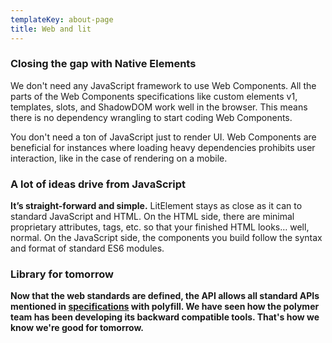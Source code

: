 ```yaml
---
templateKey: about-page
title: Web and lit
---
```

### Closing the gap with Native Elements

We don't need any JavaScript framework to use Web Components. All the parts of the Web Components specifications like custom elements v1, templates, slots, and ShadowDOM work well in the browser. This means there is no dependency wrangling to start coding Web Components.

You don't need a ton of JavaScript just to render UI. Web Components are beneficial for instances where loading heavy dependencies prohibits user interaction, like in the case of rendering on a mobile.

### A lot of ideas drive from JavaScript

**It’s straight-forward and simple.** LitElement stays as close as it can to standard JavaScript and HTML. On the HTML side, there are minimal proprietary attributes, tags, etc. so that your finished HTML looks… well, normal. On the JavaScript side, the components you build follow the syntax and format of standard ES6 modules.

### Library for tomorrow

**Now that the web standards are defined, the API allows all standard APIs mentioned in [specifications](https://spec.whatwg.org/) with polyfill. We have seen how the polymer team has been developing its backward compatible tools. That's how we know we're good for tomorrow.**
